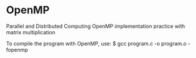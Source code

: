 # OpenMP
Parallel and Distributed Computing OpenMP implementation practice with matrix multiplication 

To compile the program with OpenMP, use:
$ gcc program.c -o program.o -fopenmp
